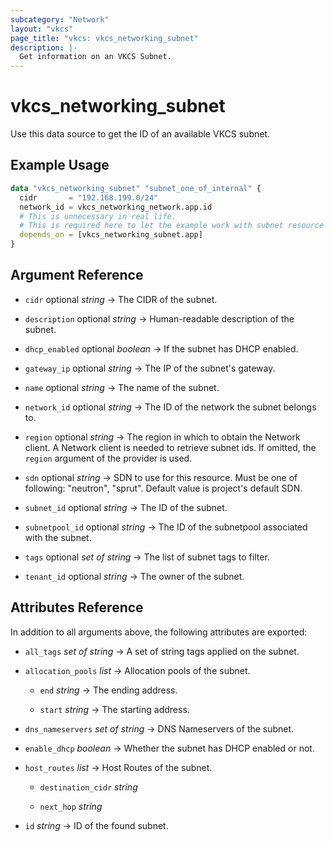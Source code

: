 ```yaml
---
subcategory: "Network"
layout: "vkcs"
page_title: "vkcs: vkcs_networking_subnet"
description: |-
  Get information on an VKCS Subnet.
---
```


# vkcs_networking_subnet

Use this data source to get the ID of an available VKCS subnet.

## Example Usage

```terraform
data "vkcs_networking_subnet" "subnet_one_of_internal" {
  cidr       = "192.168.199.0/24"
  network_id = vkcs_networking_network.app.id
  # This is unnecessary in real life.
  # This is required here to let the example work with subnet resource example. 
  depends_on = [vkcs_networking_subnet.app]
}
```

## Argument Reference
- `cidr` optional *string* &rarr;  The CIDR of the subnet.

- `description` optional *string* &rarr;  Human-readable description of the subnet.

- `dhcp_enabled` optional *boolean* &rarr;  If the subnet has DHCP enabled.

- `gateway_ip` optional *string* &rarr;  The IP of the subnet's gateway.

- `name` optional *string* &rarr;  The name of the subnet.

- `network_id` optional *string* &rarr;  The ID of the network the subnet belongs to.

- `region` optional *string* &rarr;  The region in which to obtain the Network client. A Network client is needed to retrieve subnet ids. If omitted, the `region` argument of the provider is used.

- `sdn` optional *string* &rarr;  SDN to use for this resource. Must be one of following: "neutron", "sprut". Default value is project's default SDN.

- `subnet_id` optional *string* &rarr;  The ID of the subnet.

- `subnetpool_id` optional *string* &rarr;  The ID of the subnetpool associated with the subnet.

- `tags` optional *set of* *string* &rarr;  The list of subnet tags to filter.

- `tenant_id` optional *string* &rarr;  The owner of the subnet.


## Attributes Reference
In addition to all arguments above, the following attributes are exported:
- `all_tags` *set of* *string* &rarr;  A set of string tags applied on the subnet.

- `allocation_pools`  *list* &rarr;  Allocation pools of the subnet.
  - `end` *string* &rarr;  The ending address.

  - `start` *string* &rarr;  The starting address.


- `dns_nameservers` *set of* *string* &rarr;  DNS Nameservers of the subnet.

- `enable_dhcp` *boolean* &rarr;  Whether the subnet has DHCP enabled or not.

- `host_routes`  *list* &rarr;  Host Routes of the subnet.
  - `destination_cidr` *string*

  - `next_hop` *string*


- `id` *string* &rarr;  ID of the found subnet.


